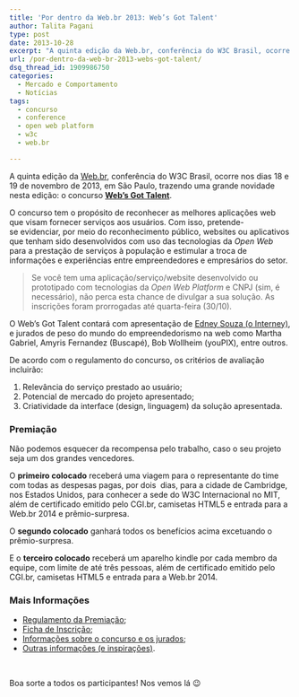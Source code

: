 ```yaml
---
title: 'Por dentro da Web.br 2013: Web’s Got Talent'
author: Talita Pagani
type: post
date: 2013-10-28
excerpt: "A quinta edição da Web.br, conferência do W3C Brasil, ocorre nos dias 18 e 19 de novembro de 2013, em São Paulo, trazendo uma grande novidade nesta edição: o concurso Web's Got Talent."
url: /por-dentro-da-web-br-2013-webs-got-talent/
dsq_thread_id: 1909986750
categories:
  - Mercado e Comportamento
  - Notícias
tags:
  - concurso
  - conference
  - open web platform
  - w3c
  - web.br

---
```

A quinta edição da <a title="Site da Web.br" href="http://conferenciaweb.w3c.br/" target="_blank">Web.br</a>, conferência do W3C Brasil, ocorre nos dias 18 e 19 de novembro de 2013, em São Paulo, trazendo uma grande novidade nesta edição: o concurso <a title="Web.br 2013: Web's Got Talent" href="http://conferenciaweb.w3c.br/inscricoes-abertas-para-o-webs-got-talent/" target="_blank"><strong>Web&#8217;s Got Talent</strong></a>.

O concurso tem o propósito de reconhecer as melhores aplicações web que visam fornecer serviços aos usuários. Com isso, pretende-se evidenciar, por meio do reconhecimento público, websites ou aplicativos que tenham sido desenvolvidos com uso das tecnologias da _Open Web_ para a prestação de serviços à população e estimular a troca de informações e experiências entre empreendedores e empresários do setor.

> Se você tem uma aplicação/serviço/website desenvolvido ou prototipado com tecnologias da _Open Web Platform_ e CNPJ (sim, é necessário), não perca esta chance de divulgar a sua solução. As inscrições foram prorrogadas até quarta-feira (30/10).

O Web&#8217;s Got Talent contará com apresentação de <a title="Twitter do Edney Souza (Interney)" href="http://twitter.com/interney" target="_blank">Edney Souza (o Interney)</a>, e jurados de peso do mundo do empreendedorismo na web como Martha Gabriel, Amyris Fernandez (Buscapé), Bob Wollheim (youPIX), entre outros.

De acordo com o regulamento do concurso, os critérios de avaliação incluirão:

  1. Relevância do serviço prestado ao usuário;
  2. Potencial de mercado do projeto apresentado;
  3. Criatividade da interface (design, linguagem) da solução apresentada.

### Premiação

Não podemos esquecer da recompensa pelo trabalho, caso o seu projeto seja um dos grandes vencedores.

O **primeiro colocado** receberá uma viagem para o representante do time com todas as despesas pagas, por dois  dias, para a cidade de Cambridge, nos Estados Unidos, para conhecer a sede do W3C Internacional no MIT, além de certificado emitido pelo CGI.br, camisetas HTML5 e entrada para a Web.br 2014 e prêmio-surpresa.

O **segundo colocado** ganhará todos os benefícios acima excetuando o prêmio-surpresa.

E o **terceiro colocado** receberá um aparelho kindle por cada membro da equipe, com limite de até três pessoas, além de certificado emitido pelo CGI.br, camisetas HTML5 e entrada para a Web.br 2014.

### Mais Informações

  * <a title="Regulamento do Web's Got Talent" href="http://conferenciaweb.w3c.br/regulamento-do-premio-webs-got-talent/" target="_blank">Regulamento da Premiação</a>;
  * <a title="Ficha de Inscrição para o Web's Got Talent" href="https://docs.google.com/forms/d/1qt2z5UHU0CjCebTtM9Wyuj1x_QOdAkM7onzrGaHmqDg/viewform" target="_blank">Ficha de Inscrição</a>;
  * <a title="Web's Got Talent: mais informações" href="http://conferenciaweb.w3c.br/inscricoes-abertas-para-o-webs-got-talent/" target="_blank">Informações sobre o concurso e os jurados</a>;
  * <a title="Web's Got Talent: mais informações" href="http://conferenciaweb.w3c.br/webs-got-talent-premiara-aplicacoes-web-que-prestam-servicos-aos-cidadaos-na-web-br-2013/" target="_blank">Outras informações (e inspirações)</a>.

&nbsp;

Boa sorte a todos os participantes! Nos vemos lá 😉